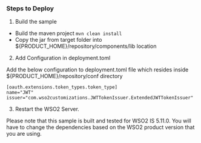 ### Steps to Deploy
1. Build the sample

- Build the maven project `mvn clean install`
- Copy the jar from target folder into  ${PRODUCT_HOME}/repository/components/lib location

2. Add Configuration in deployment.toml

Add the below configuration to deployment.toml file which resides inside ${PRODUCT_HOME}/repository/conf directory

```
[oauth.extensions.token_types.token_type]
name="JWT"
issuer="com.wso2customizations.JWTTokenIssuer.ExtendedJWTTokenIssuer"
```

3. Restart the WSO2 Server.

Please note that this sample is built and tested for WSO2 IS 5.11.0.
You will have to change the dependencies based on the WSO2 product version that you are using.
